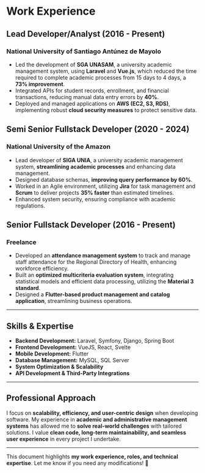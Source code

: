 # Work Experience

## Lead Developer/Analyst (2016 - Present)
### National University of Santiago Antúnez de Mayolo
- Led the development of **SGA UNASAM**, a university academic management system, using **Laravel** and **Vue.js**, which reduced the time required to complete academic processes from 15 days to 4 days, a **73% improvement**.
- Integrated APIs for student records, enrollment, and financial transactions, reducing manual data entry errors by **40%**.
- Deployed and managed applications on **AWS (EC2, S3, RDS)**, implementing robust **cloud security measures** to protect sensitive data.

## Semi Senior Fullstack Developer (2020 - 2024)
### National University of the Amazon
- Lead developer of **SIGA UNIA**, a university academic management system, **streamlining academic processes** and enhancing data management.
- Designed database schemas, **improving query performance by 60%**.
- Worked in an Agile environment, utilizing **Jira** for task management and **Scrum** to deliver projects **35% faster** than estimated timelines.
- Enhanced system security, ensuring compliance with academic regulations.

## Senior Fullstack Developer (2016 - Present)
### Freelance
- Developed an **attendance management system** to track and manage staff attendance for the Regional Directory of Health, enhancing workforce efficiency.
- Built an **optimized multicriteria evaluation system**, integrating statistical models and efficient data processing, utilizing the **Material 3 standard**.
- Designed a **Flutter-based product management and catalog application**, streamlining business operations.

---

## **Skills & Expertise**
- **Backend Development:** Laravel, Symfony, Django, Spring Boot  
- **Frontend Development:** VueJS, React, Svelte  
- **Mobile Development:** Flutter  
- **Database Management:** MySQL, SQL Server  
- **System Optimization & Scalability**  
- **API Development & Third-Party Integrations**  

---

## **Professional Approach**
I focus on **scalability, efficiency, and user-centric design** when developing software. My experience in **academic and administrative management systems** has allowed me to **solve real-world challenges** with tailored solutions. I value **clean code, long-term maintainability, and seamless user experience** in every project I undertake.

---

This document highlights **my work experience, roles, and technical expertise**. Let me know if you need any modifications! 🚀

